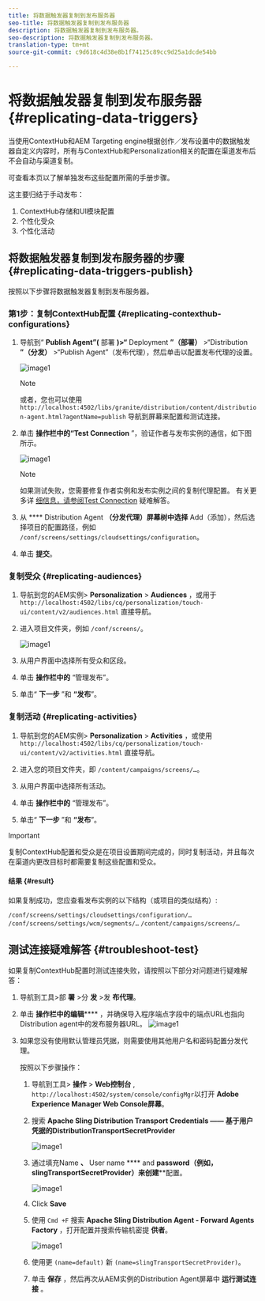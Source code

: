 ```yaml
---
title: 将数据触发器复制到发布服务器
seo-title: 将数据触发器复制到发布服务器
description: 将数据触发器复制到发布服务器。
seo-description: 将数据触发器复制到发布服务器。
translation-type: tm+mt
source-git-commit: c9d618c4d38e8b1f74125c89cc9d25a1dcde54bb

---
```



# 将数据触发器复制到发布服务器 {#replicating-data-triggers}

当使用ContextHub和AEM Targeting engine根据创作／发布设置中的数据触发器自定义内容时，所有与ContextHub和Personalization相关的配置在渠道发布后不会自动与渠道复制。

可查看本页以了解单独发布这些配置所需的手册步骤。

这主要归结于手动发布：

1. ContextHub存储和UI模块配置
1. 个性化受众
1. 个性化活动

## 将数据触发器复制到发布服务器的步骤 {#replicating-data-triggers-publish}

按照以下步骤将数据触发器复制到发布服务器。

### 第1步：复制ContextHub配置 {#replicating-contexthub-configurations}

1. 导航到“ **Publish Agent”(** 部署 **)>“** Deployment **”（部署）** >“Distribution **”（分发）** >“Publish Agent”（发布代理），然后单击以配置发布代理的设置。

   ![image1](/help/user-guide/assets/replicating-triggers/replicating-triggers1.png)

   >[!Note]
   >或者，您也可以使用 `http://localhost:4502/libs/granite/distribution/content/distribution-agent.html?agentName=publish` 导航到屏幕来配置和测试连接。

1. 单击 **操作栏中的“Test Connection** ”，验证作者与发布实例的通信，如下图所示。

   ![image1](/help/user-guide/assets/replicating-triggers/replicating-triggers2.png)

   >[!Note]
   >如果测试失败，您需要修复作者实例和发布实例之间的复制代理配置。 有关更多详 [细信息，请参阅Test Connection](/help/user-guide/replicating-data-triggers.md#troubleshoot-test) 疑难解答。

1. 从 **** Distribution Agent **（分发代理）屏幕树中选择** Add（添加），然后选择项目的配置路径，例如 `/conf/screens/settings/cloudsettings/configuration`。

1. 单击 **提交**。

### 复制受众 {#replicating-audiences}

1. 导航到您的AEM实例> **Personalization** > **Audiences** ，或用于 `http://localhost:4502/libs/cq/personalization/touch-ui/content/v2/audiences.html` 直接导航。

1. 进入项目文件夹，例如 `/conf/screens/`。

   ![image1](/help/user-guide/assets/replicating-triggers/replicating-triggers10.png)

1. 从用户界面中选择所有受众和区段。

1. 单击 **操作栏中的** “管理发布”。

1. 单击“ **下一步** ”和 **“发布**”。

### 复制活动 {#replicating-activities}

1. 导航到您的AEM实例> **Personalization** > **Activities** ，或使用 `http://localhost:4502/libs/cq/personalization/touch-ui/content/v2/activities.html` 直接导航。

1. 进入您的项目文件夹，即 `/content/campaigns/screens/…`。

1. 从用户界面中选择所有活动。

1. 单击 **操作栏中的** “管理发布”。

1. 单击“ **下一步** ”和 **“发布**”。

>[!IMPORTANT]
>
>复制ContextHub配置和受众是在项目设置期间完成的，同时复制活动，并且每次在渠道内更改目标时都需要复制这些配置和受众。

#### 结果 {#result}

如果复制成功，您应查看发布实例的以下结构（或项目的类似结构）:

`/conf/screens/settings/cloudsettings/configuration/…`
`/conf/screens/settings/wcm/segments/…`
`/content/campaigns/screens/…`

## 测试连接疑难解答 {#troubleshoot-test}

如果复制ContextHub配置时测试连接失败，请按照以下部分对问题进行疑难解答：

1. 导航到工具>部 **署** >分 **发** >发 **布代理**。

1. 单击 **操作栏中的编辑****** ，并确保导入程序端点字段中的端点URL也指向Distribution agent中的发布服务器URL。
   ![image1](/help/user-guide/assets/replicating-triggers/replicating-triggers9.png)

1. 如果您没有使用默认管理员凭据，则需要使用其他用户名和密码配置分发代理。

   按照以下步骤操作：

   1. 导航到工具> **操作** > **Web控制台** , `http://localhost:4502/system/console/configMgr`以打开 **Adobe Experience Manager Web Console屏幕**。
   1. 搜索 **Apache Sling Distribution Transport Credentials —— 基于用户凭据的DistributionTransportSecretProvider**

      ![image1](/help/user-guide/assets/replicating-triggers/replicating-triggers6.png)

   1. 通过填充Name **、** User name **** and **password（例如，slingTransportSecretProvider）来创建****&#x200B;配置。

      ![image1](/help/user-guide/assets/replicating-triggers/replicating-triggers7.png)

   1. Click **Save**
   1. 使用 `Cmd +F` 搜索 **Apache Sling Distribution Agent - Forward Agents Factory** ，打开配置并搜索传输机密提 **供者**。

      ![image1](/help/user-guide/assets/replicating-triggers/replicating-triggers8.png)

   1. 使用更 `(name=default)` 新 `(name=slingTransportSecretProvider)`。
   1. 单击 **保存** ，然后再次从AEM实例的Distribution Agent屏幕中 **运行测试连接** 。
